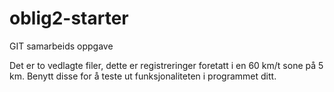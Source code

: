 # oblig2-starter
GIT samarbeids oppgave

Det er to vedlagte filer, dette er registreringer foretatt i en 60 km/t sone på 5 km. Benytt disse for å teste ut funksjonaliteten i programmet ditt.
